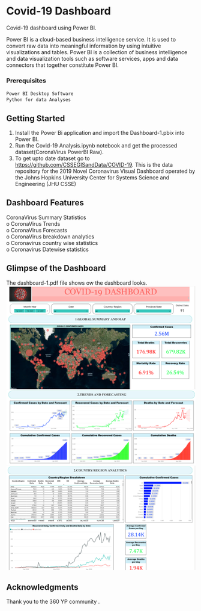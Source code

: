 # Covid-19 Dashboard

Covid-19 dashboard using Power BI.

Power BI is a cloud-based business intelligence service. It is used to convert raw data into meaningful information by using intuitive visualizations and tables. Power BI is a collection of business intelligence and data visualization tools such as software services, apps and data connectors that together constitute Power BI.

### Prerequisites

```
Power BI Desktop Software
Python for data Analyses
```

## Getting Started

1. Install the Power Bi application and import the Dashboard-1.pbix into Power BI.
2. Run the Covid-19 Analysis.ipynb notebook and get the processed dataset(CoronaVirus PowerBI Raw).
3. To get upto date dataset go to https://github.com/CSSEGISandData/COVID-19. This is the data repository for the 2019 Novel Coronavirus Visual Dashboard operated by the Johns Hopkins University Center for Systems Science and Engineering (JHU CSSE)

## Dashboard Features

CoronaVirus Summary Statistics  
o CoronaVirus Trends  
o CoronaVirus Forecasts  
o CoronaVirus breakdown analytics  
o Coronavirus country wise statistics  
o Coronavirus Datewise statistics

## Glimpse of the Dashboard

The dashboard-1.pdf file shows ow the dashboard looks.  
![dashboard](/1.png)
![dashboard](/2.png)
![dashboard](/3.png)

## Acknowledgments

Thank you to the 360 YP community .
